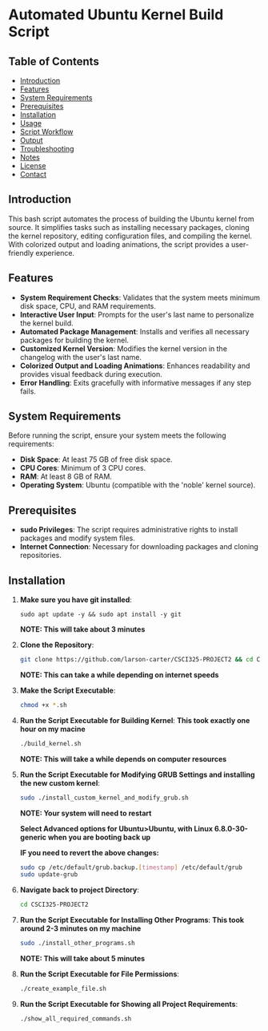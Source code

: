 # Automated Ubuntu Kernel Build Script

## Table of Contents
- [Introduction](#introduction)
- [Features](#features)
- [System Requirements](#system-requirements)
- [Prerequisites](#prerequisites)
- [Installation](#installation)
- [Usage](#usage)
- [Script Workflow](#script-workflow)
- [Output](#output)
- [Troubleshooting](#troubleshooting)
- [Notes](#notes)
- [License](#license)
- [Contact](#contact)

## Introduction
This bash script automates the process of building the Ubuntu kernel from source. It simplifies tasks such as installing necessary packages, cloning the kernel repository, editing configuration files, and compiling the kernel. With colorized output and loading animations, the script provides a user-friendly experience.

## Features
- **System Requirement Checks**: Validates that the system meets minimum disk space, CPU, and RAM requirements.
- **Interactive User Input**: Prompts for the user's last name to personalize the kernel build.
- **Automated Package Management**: Installs and verifies all necessary packages for building the kernel.
- **Customized Kernel Version**: Modifies the kernel version in the changelog with the user's last name.
- **Colorized Output and Loading Animations**: Enhances readability and provides visual feedback during execution.
- **Error Handling**: Exits gracefully with informative messages if any step fails.

## System Requirements
Before running the script, ensure your system meets the following requirements:
- **Disk Space**: At least 75 GB of free disk space.
- **CPU Cores**: Minimum of 3 CPU cores.
- **RAM**: At least 8 GB of RAM.
- **Operating System**: Ubuntu (compatible with the 'noble' kernel source).

## Prerequisites
- **sudo Privileges**: The script requires administrative rights to install packages and modify system files.
- **Internet Connection**: Necessary for downloading packages and cloning repositories.

## Installation

1. **Make sure you have git installed**:
    ```
    sudo apt update -y && sudo apt install -y git
    ```
    **NOTE: This will take about 3 minutes**
2. **Clone the Repository**: 
    ```bash
    git clone https://github.com/larson-carter/CSCI325-PROJECT2 && cd CSCI325-PROJECT2
    ```
    **NOTE: This can take a while depending on internet speeds**
3. **Make the Script Executable**:
    ```bash
    chmod +x *.sh
    ```
4. **Run the Script Executable for Building Kernel**:
    **This took exactly one hour on my macine**
    ```bash
    ./build_kernel.sh
    ```
     **NOTE: This will take a while depends on computer resources**
5. **Run the Script Executable for Modifying GRUB Settings and installing the new custom kernel**:
    ```bash
    sudo ./install_custom_kernel_and_modify_grub.sh
    ```
    **NOTE: Your system will need to restart**

    **Select Advanced options for Ubuntu>Ubuntu, with Linux 6.8.0-30-generic when you are booting back up**

    **IF you need to revert the above changes:**
    ```bash
    sudo cp /etc/default/grub.backup.[timestamp] /etc/default/grub
    sudo update-grub
    ```
6. **Navigate back to project Directory**:
    ```bash
    cd CSCI325-PROJECT2
    ```
7. **Run the Script Executable for Installing Other Programs**:
    **This took around 2-3 minutes on my machine**
    ```bash
    sudo ./install_other_programs.sh
    ```
     **NOTE: This will take about 5 minutes**
8. **Run the Script Executable for File Permissions**:
    ```bash
    ./create_example_file.sh
    ```
9. **Run the Script Executable for Showing all Project Requirements**:
    ```bash
    ./show_all_required_commands.sh
    ```